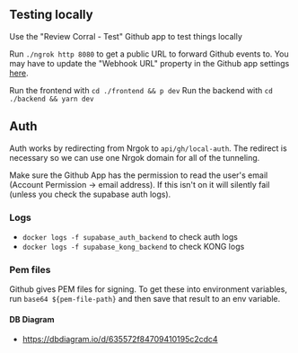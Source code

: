 ## Testing locally

Use the "Review Corral - Test" Github app to test things locally

Run `./ngrok http 8080` to get a public URL to forward Github events to. You may
have to update the "Webhook URL" property in the Github app settings [here](https://github.com/settings/apps/review-corral-test).

Run the frontend with `cd ./frontend && p dev`
Run the backend with `cd ./backend && yarn dev`

## Auth

Auth works by redirecting from Nrgok to `api/gh/local-auth`. The redirect is necessary
so we can use one Nrgok domain for all of the tunneling. 

Make sure the Github App has the permission to read the user's email
(Account Permission -> email address). If this isn't on it will silently fail (unless
you check the supabase auth logs).

### Logs
- `docker logs -f supabase_auth_backend` to check auth logs
- `docker logs -f supabase_kong_backend` to check KONG logs

### Pem files
Github gives PEM files for signing. To get these into environment variables, run
`base64 ${pem-file-path}` and then save that result to an env variable.

#### DB Diagram
- https://dbdiagram.io/d/635572f84709410195c2cdc4
